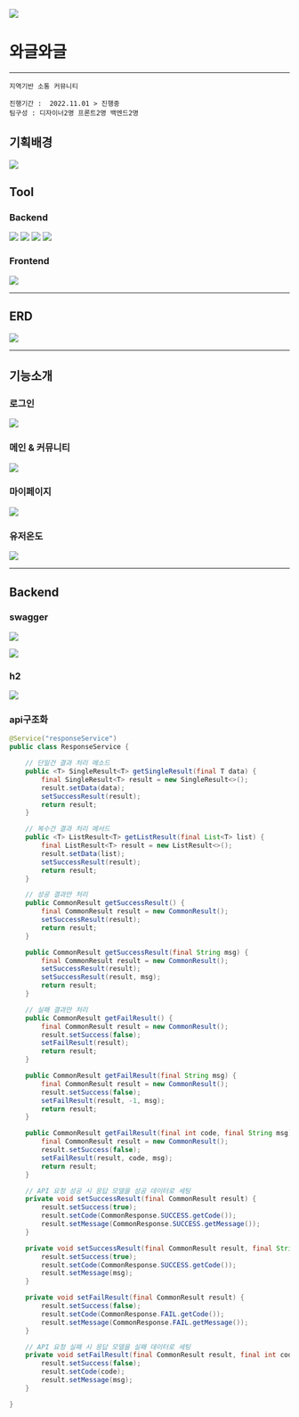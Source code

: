 ![](https://velog.velcdn.com/images/witwint/post/abbd47e5-dcbd-4739-871c-ade9bf7de24e/image.png)

# 와글와글
---
```
지역기반 소통 커뮤니티

진행기간 :  2022.11.01 > 진행중
팀구성 : 디자이너2명 프론트2명 백엔드2명
```

## 기획배경

![](https://velog.velcdn.com/images/witwint/post/a9e0b9e1-c03c-42c0-a4f2-4274cbb04866/image.jpg)


## Tool
### Backend 
<img src="https://img.shields.io/badge/Java-007396?style=flat&logo=Java&logoColor=white"/>
<img src="https://img.shields.io/badge/Spring-6DB33F?style=flat&logo=Spring&logoColor=white"/>
<img src="https://img.shields.io/badge/MySQL-4479A1?style=flat&logo=MySQL&logoColor=white"/>
   <img src="https://img.shields.io/badge/H2-007396?style=flat&logo=H2&logoColor=white"/>

### Frontend

<img src="https://img.shields.io/badge/React-61DAFB?style=flat&logo=React&logoColor=white"/>

---
## ERD
![](https://velog.velcdn.com/images/witwint/post/74be5e7b-7b96-4bfa-a652-a8e5d5cadbae/image.PNG)

---
## 기능소개

### 로그인
![](https://velog.velcdn.com/images/witwint/post/23525004-3ae2-4a6d-b3c5-9f620c3148fb/image.PNG)

### 메인 & 커뮤니티
![](https://velog.velcdn.com/images/witwint/post/2a3aac56-173a-4c6a-bba4-a6c366e8fea3/image.PNG)

### 마이페이지
![](https://velog.velcdn.com/images/witwint/post/393fa09b-7adb-4340-82f3-14fe9263fc7e/image.PNG)

### 유저온도
![](https://velog.velcdn.com/images/witwint/post/66184db9-98b4-433f-947f-961c60c778ec/image.PNG)

---

## Backend

### swagger
![](https://velog.velcdn.com/images/witwint/post/1211586b-e355-48be-a116-2dabb342c7ac/image.PNG)

![](https://velog.velcdn.com/images/witwint/post/d6941e33-3166-4a40-9fee-595856d8ca29/image.PNG)

### h2
![](https://velog.velcdn.com/images/witwint/post/55a22af1-7ff2-49c5-8c4b-58e7de79f089/image.PNG)

### api구조화
``` java
@Service("responseService")
public class ResponseService {

    // 단일건 결과 처리 메소드
    public <T> SingleResult<T> getSingleResult(final T data) {
        final SingleResult<T> result = new SingleResult<>();
        result.setData(data);
        setSuccessResult(result);
        return result;
    }

    // 복수건 결과 처리 메서드
    public <T> ListResult<T> getListResult(final List<T> list) {
        final ListResult<T> result = new ListResult<>();
        result.setData(list);
        setSuccessResult(result);
        return result;
    }

    // 성공 결과만 처리
    public CommonResult getSuccessResult() {
        final CommonResult result = new CommonResult();
        setSuccessResult(result);
        return result;
    }

    public CommonResult getSuccessResult(final String msg) {
        final CommonResult result = new CommonResult();
        setSuccessResult(result);
        setSuccessResult(result, msg);
        return result;
    }

    // 실패 결과만 처리
    public CommonResult getFailResult() {
        final CommonResult result = new CommonResult();
        result.setSuccess(false);
        setFailResult(result);
        return result;
    }

    public CommonResult getFailResult(final String msg) {
        final CommonResult result = new CommonResult();
        result.setSuccess(false);
        setFailResult(result, -1, msg);
        return result;
    }

    public CommonResult getFailResult(final int code, final String msg) {
        final CommonResult result = new CommonResult();
        result.setSuccess(false);
        setFailResult(result, code, msg);
        return result;
    }

    // API 요청 성공 시 응답 모델을 성공 데이터로 세팅
    private void setSuccessResult(final CommonResult result) {
        result.setSuccess(true);
        result.setCode(CommonResponse.SUCCESS.getCode());
        result.setMessage(CommonResponse.SUCCESS.getMessage());
    }

    private void setSuccessResult(final CommonResult result, final String msg) {
        result.setSuccess(true);
        result.setCode(CommonResponse.SUCCESS.getCode());
        result.setMessage(msg);
    }

    private void setFailResult(final CommonResult result) {
        result.setSuccess(false);
        result.setCode(CommonResponse.FAIL.getCode());
        result.setMessage(CommonResponse.FAIL.getMessage());
    }

    // API 요청 실패 시 응답 모델을 실패 데이터로 세팅
    private void setFailResult(final CommonResult result, final int code, final String msg) {
        result.setSuccess(false);
        result.setCode(code);
        result.setMessage(msg);
    }

}
```